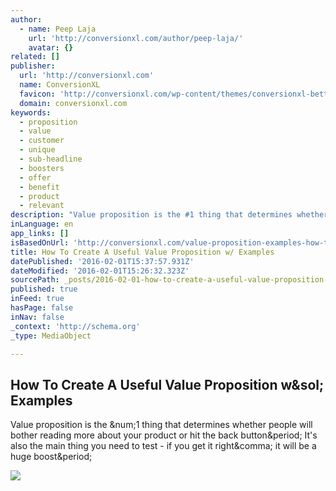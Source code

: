 ```yaml
---
author:
  - name: Peep Laja
    url: 'http://conversionxl.com/author/peep-laja/'
    avatar: {}
related: []
publisher:
  url: 'http://conversionxl.com'
  name: ConversionXL
  favicon: 'http://conversionxl.com/wp-content/themes/conversionxl-better/img/favicon.png'
  domain: conversionxl.com
keywords:
  - proposition
  - value
  - customer
  - unique
  - sub-headline
  - boosters
  - offer
  - benefit
  - product
  - relevant
description: "Value proposition is the #1 thing that determines whether people will bother reading more about your product or hit the back button. It's also the main thing you need to test - if you get it right, it will be a huge boost."
inLanguage: en
app_links: []
isBasedOnUrl: 'http://conversionxl.com/value-proposition-examples-how-to-create/'
title: How To Create A Useful Value Proposition w/ Examples
datePublished: '2016-02-01T15:37:57.931Z'
dateModified: '2016-02-01T15:26:32.323Z'
sourcePath: _posts/2016-02-01-how-to-create-a-useful-value-proposition-with-examples.md
published: true
inFeed: true
hasPage: false
inNav: false
_context: 'http://schema.org'
_type: MediaObject

---
```

<article style=""><h1>How To Create A Useful Value Proposition w&amp;sol; Examples</h1><p>Value proposition is the &amp;num;1 thing that determines whether people will bother reading more about your product or hit the back button&amp;period; It's also the main thing you need to test - if you get it right&amp;comma; it will be a huge boost&amp;period;</p><img src="http://conversionxl.com/wp-content/uploads/2012/02/downf.jpg" /></article>